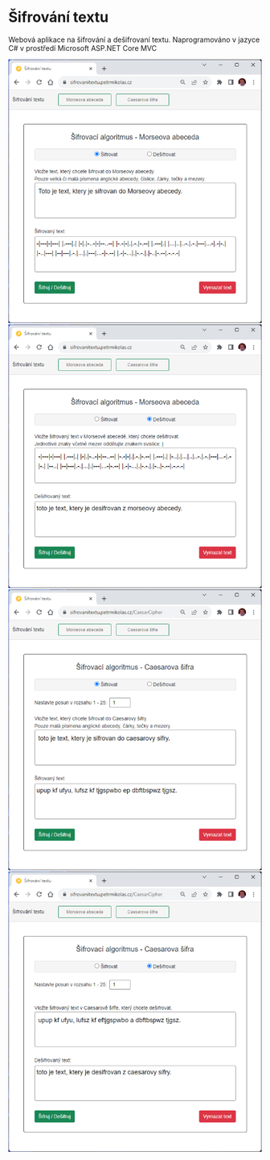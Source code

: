 # Šifrování textu
Webová aplikace na šifrování a dešifrovaní textu. Naprogramováno v jazyce C# v prostředí Microsoft ASP.NET Core MVC

![Screenshot](TextEncryption_1.png)
![Screenshot](TextEncryption_2.png)
![Screenshot](TextEncryption_3.png)
![Screenshot](TextEncryption_4.png)
